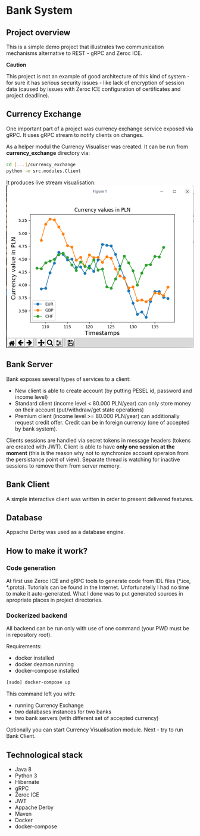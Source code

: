 # Bank System

## Project overview
This is a simple demo project that illustrates two communication mechanisms alternative to REST - gRPC and Zeroc ICE.

__Caution__

This project is not an example of good architecture of this kind of system - for sure it has serious security issues - like lack of encryption of
session data (caused by issues with Zeroc ICE configuration of certificates and project deadline).


## Currency Exchange
One important part of a project was currency exchange service exposed via gRPC. It uses gRPC stream to notify clients on changes.

As a helper modul the Currency Visualiser was created. It can be run from __currency_exchange__ directory via:

```bash
cd [...]/currency_exchange
python -m src.modules.Client
```

It produces live stream visualisation:
![currency_visualisation](images/currency_visualisation.png)

## Bank Server
Bank exposes several types of services to a client:
* New client is able to create account (by putting PESEL id, password and income level)
* Standard client (income level < 80.000 PLN/year) can only store money on their account (put/withdraw/get state operations)
* Premium client (income level >= 80.000 PLN/year) can additionally request credit offer. Credit can be in foreign currency (one of accepted by 
bank system).

Clients sessions are handled via secret tokens in message headers (tokens are created with JWT). Client is able to have __only one session at the moment__
 (this is the reason why not to synchronize account operaion from the persistance point of view). Separate thread is watching for inactive sessions
to remove them from server memory.

## Bank Client
A simple interactive client was written in order to present delivered features.

## Database
Appache Derby was used as a database engine.

## How to make it work?
### Code generation
At first use Zeroc ICE and gRPC tools to generate code from IDL files (*.ice, *.proto). Tutorials can be found in the Internet. Unfortunatelly I had no time
to make it auto-generated. What I done was to put generated sources in apropriate places in project directories.

### Dockerized backend
All backend can be run only with use of one command (your PWD must be in repository root). 

Requirements:
* docker installed 
* docker deamon running
* docker-compose installed

```bash
[sudo] docker-compose up
```

This command left you with:
* running Currency Exchange
* two databases instances for two banks
* two bank servers (with different set of accepted currency)

Optionally you can start Currency Visualisation module. Next - try to run Bank Client.


## Technological stack
* Java 8
* Python 3
* Hibernate
* gRPC
* Zeroc ICE
* JWT
* Appache Derby
* Maven
* Docker
* docker-compose

